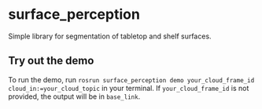 # surface_perception

Simple library for segmentation of tabletop and shelf surfaces.

## Try out the demo
To run the demo, run `rosrun surface_perception demo your_cloud_frame_id cloud_in:=your_cloud_topic` in your terminal.
If `your_cloud_frame_id` is not provided, the output will be in `base_link`. 
